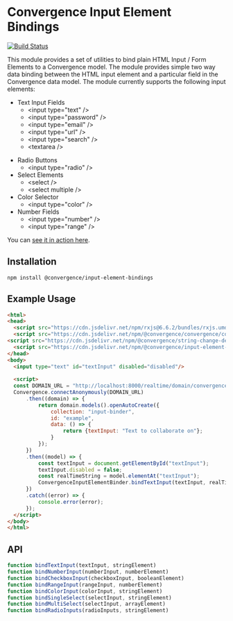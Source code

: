 # Convergence Input Element Bindings
[![Build Status](https://travis-ci.org/convergencelabs/input-element-bindings.svg?branch=master)](https://travis-ci.org/convergencelabs/input-element-bindings)

This module provides a set of utilities to bind plain HTML Input / Form Elements to a Convergence model. The module provides simple two way data binding between the HTML input element and a particular field in the Convergence data model. The module currently supports the following input elements:

* Text Input Fields
  * &lt;input type="text" /&gt;
  * &lt;input type="password" /&gt;
  * &lt;input type="email" /&gt;
  * &lt;input type="url" /&gt;
  * &lt;input type="search" /&gt;
  * &lt;textarea /&gt;
- Radio Buttons
  - &lt;input type="radio" /&gt;
- Select Elements
  - &lt;select /&gt;
  - &lt;select multiple /&gt; 
- Color Selector
  - &lt;input type="color" /&gt;
- Number Fields
  - &lt;input type="number" /&gt;
  - &lt;input type="range" /&gt;

You can [see it in action here](https://examples.convergence.io/input-elements/index.html).

## Installation
```npm install @convergence/input-element-bindings```


## Example Usage

```html
<html>
<head>
  <script src="https://cdn.jsdelivr.net/npm/rxjs@6.6.2/bundles/rxjs.umd.js"></script>
  <script src="https://cdn.jsdelivr.net/npm/@convergence/convergence/convergence.global.js"></script>
<script src="https://cdn.jsdelivr.net/npm/@convergence/string-change-detector/browser/string-change-detector.js"></script>
  <script src="https://cdn.jsdelivr.net/npm/@convergence/input-element-bindings@0.3.4/umd/convergence-input-element-bindings.min.js"></script>
</head>
<body>
  <input type="text" id="textInput" disabled="disabled"/>
  
  <script>
  const DOMAIN_URL = "http://localhost:8000/realtime/domain/convergence/default";
  Convergence.connectAnonymously(DOMAIN_URL)
      .then((domain) => {
          return domain.models().openAutoCreate({
              collection: "input-binder",
              id: "example",
              data: () => {
                  return {textInput: "Text to collaborate on"};
              }
          });
      })
      .then((model) => {
          const textInput = document.getElementById("textInput");
          textInput.disabled = false;
          const realTimeString = model.elementAt("textInput");
          ConvergenceInputElementBinder.bindTextInput(textInput, realTimeString);
      })
      .catch((error) => {
          console.error(error);
      });
  </script>
</body>
</html>
```

## API
```javascript
function bindTextInput(textInput, stringElement)
function bindNumberInput(numberInput, numberElement)
function bindCheckboxInput(checkboxInput, booleanElement)
function bindRangeInput(rangeInput, numberElement)
function bindColorInput(colorInput, stringElement)
function bindSingleSelect(selectInput, stringElement)
function bindMultiSelect(selectInput, arrayElement)
function bindRadioInputs(radioInputs, stringElement)
```
